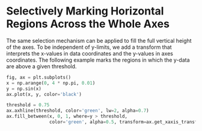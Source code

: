 # Selectively Marking Horizontal Regions Across the Whole Axes

The same selection mechanism can be applied to fill the full vertical height of the axes. To be independent of y-limits, we add a transform that interprets the x-values in data coordinates and the y-values in axes coordinates. The following example marks the regions in which the y-data are above a given threshold.

```python
fig, ax = plt.subplots()
x = np.arange(0, 4 * np.pi, 0.01)
y = np.sin(x)
ax.plot(x, y, color='black')

threshold = 0.75
ax.axhline(threshold, color='green', lw=2, alpha=0.7)
ax.fill_between(x, 0, 1, where=y > threshold,
                color='green', alpha=0.5, transform=ax.get_xaxis_transform())
```
